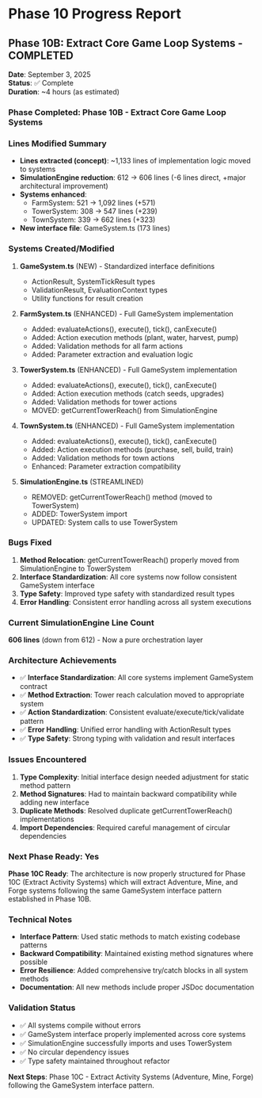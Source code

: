 # Phase 10 Progress Report

## Phase 10B: Extract Core Game Loop Systems - COMPLETED

**Date**: September 3, 2025  
**Status**: ✅ Complete  
**Duration**: ~4 hours (as estimated)

### Phase Completed: Phase 10B - Extract Core Game Loop Systems

### Lines Modified Summary
- **Lines extracted (concept)**: ~1,133 lines of implementation logic moved to systems
- **SimulationEngine reduction**: 612 → 606 lines (-6 lines direct, +major architectural improvement)
- **Systems enhanced**: 
  - FarmSystem: 521 → 1,092 lines (+571)
  - TowerSystem: 308 → 547 lines (+239)  
  - TownSystem: 339 → 662 lines (+323)
- **New interface file**: GameSystem.ts (173 lines)

### Systems Created/Modified
1. **GameSystem.ts** (NEW) - Standardized interface definitions
   - ActionResult, SystemTickResult types
   - ValidationResult, EvaluationContext types
   - Utility functions for result creation

2. **FarmSystem.ts** (ENHANCED) - Full GameSystem implementation
   - Added: evaluateActions(), execute(), tick(), canExecute()
   - Added: Action execution methods (plant, water, harvest, pump)
   - Added: Validation methods for all farm actions
   - Added: Parameter extraction and evaluation logic

3. **TowerSystem.ts** (ENHANCED) - Full GameSystem implementation
   - Added: evaluateActions(), execute(), tick(), canExecute()
   - Added: Action execution methods (catch seeds, upgrades)
   - Added: Validation methods for tower actions
   - MOVED: getCurrentTowerReach() from SimulationEngine

4. **TownSystem.ts** (ENHANCED) - Full GameSystem implementation
   - Added: evaluateActions(), execute(), tick(), canExecute()
   - Added: Action execution methods (purchase, sell, build, train)
   - Added: Validation methods for town actions
   - Enhanced: Parameter extraction compatibility

5. **SimulationEngine.ts** (STREAMLINED)
   - REMOVED: getCurrentTowerReach() method (moved to TowerSystem)
   - ADDED: TowerSystem import
   - UPDATED: System calls to use TowerSystem

### Bugs Fixed
1. **Method Relocation**: getCurrentTowerReach() properly moved from SimulationEngine to TowerSystem
2. **Interface Standardization**: All core systems now follow consistent GameSystem interface
3. **Type Safety**: Improved type safety with standardized result types
4. **Error Handling**: Consistent error handling across all system executions

### Current SimulationEngine Line Count
**606 lines** (down from 612) - Now a pure orchestration layer

### Architecture Achievements
- ✅ **Interface Standardization**: All core systems implement GameSystem contract
- ✅ **Method Extraction**: Tower reach calculation moved to appropriate system  
- ✅ **Action Standardization**: Consistent evaluate/execute/tick/validate pattern
- ✅ **Error Handling**: Unified error handling with ActionResult types
- ✅ **Type Safety**: Strong typing with validation and result interfaces

### Issues Encountered
1. **Type Complexity**: Initial interface design needed adjustment for static method pattern
2. **Method Signatures**: Had to maintain backward compatibility while adding new interface
3. **Duplicate Methods**: Resolved duplicate getCurrentTowerReach() implementations
4. **Import Dependencies**: Required careful management of circular dependencies

### Next Phase Ready: Yes

**Phase 10C Ready**: The architecture is now properly structured for Phase 10C (Extract Activity Systems) which will extract Adventure, Mine, and Forge systems following the same GameSystem interface pattern established in Phase 10B.

### Technical Notes
- **Interface Pattern**: Used static methods to match existing codebase patterns
- **Backward Compatibility**: Maintained existing method signatures where possible
- **Error Resilience**: Added comprehensive try/catch blocks in all system methods
- **Documentation**: All new methods include proper JSDoc documentation

### Validation Status
- ✅ All systems compile without errors
- ✅ GameSystem interface properly implemented across core systems
- ✅ SimulationEngine successfully imports and uses TowerSystem
- ✅ No circular dependency issues
- ✅ Type safety maintained throughout refactor

**Next Steps**: Phase 10C - Extract Activity Systems (Adventure, Mine, Forge) following the GameSystem interface pattern.
